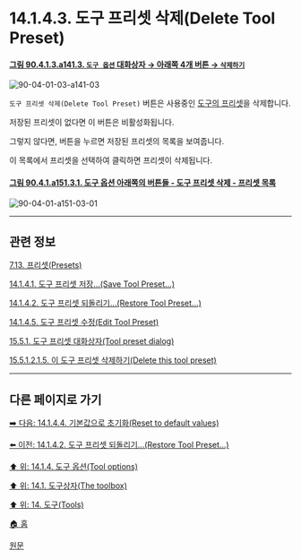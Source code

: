 # 14.1.4.3. 도구 프리셋 삭제(Delete Tool Preset)

<a id="90-04-01-03-a141-03"></a>

#### [그림 90.4.1.3.a141.3. `도구 옵션` 대화상자 → 아래쪽 4개 버튼 → `삭제하기`](./90-04-0001-003-rectangle_select.md#90-04-01-03-a141-03)
![90-04-01-03-a141-03](https://github.com/wonder13662/gimp/assets/15767104/4e2045b2-37a1-4e42-ae0e-ad7434d12ec8)

`도구 프리셋 삭제(Delete Tool Preset)` 버튼은 사용중인 [도구의 프리셋](./19-glossaryx-tool_preset.md)을 삭제합니다.

저장된 프리셋이 없다면 이 버튼은 비활성화됩니다.

그렇지 않다면, 버튼을 누르면 저장된 프리셋의 목록을 보여줍니다.

이 목록에서 프리셋을 선택하여 클릭하면 프리셋이 삭제됩니다.

<a id="90-04-01-a151-03-01"></a>

#### [그림 90.4.1.a151.3.1. 도구 옵션 아래쪽의 버튼들 - 도구 프리셋 삭제 - 프리셋 목록](./90-04-0001-000-tool_options.md#90-04-01-a151-03-01)
![90-04-01-a151-03-01](https://github.com/wonder13662/gimp/assets/15767104/ec9d9c92-f041-4bb1-9973-ce9b2a7714fe)

***

## 관련 정보

[7.13. 프리셋(Presets)](./07-13-presets.md)

[14.1.4.1. 도구 프리셋 저장...(Save Tool Preset...)](./14-01-04-01-save_tool_preset.md)

[14.1.4.2. 도구 프리셋 되돌리기...(Restore Tool Preset...)](./14-01-04-02-restore_tool_preset.md)

[14.1.4.5. 도구 프리셋 수정(Edit Tool Preset)](./14-01-04-05-edit_tool_preset.md)

[15.5.1. 도구 프리셋 대화상자(Tool preset dialog)](./15-05-01-00-tool-preset-dialog.md)

[15.5.1.2.1.5. 이 도구 프리셋 삭제하기(Delete this tool preset)](./15-05-01-02-01-05-delete_this_tool_preset.md)

***

## 다른 페이지로 가기

[➡️ 다음: 14.1.4.4. 기본값으로 초기화(Reset to default values)](./14-01-04-04-reset_to_default_values.md)

[⬅️ 이전: 14.1.4.2. 도구 프리셋 되돌리기...(Restore Tool Preset...)](./14-01-04-02-restore_tool_preset.md)

[⬆️ 위: 14.1.4. 도구 옵션(Tool options)](./14-01-04-00-tool-options.md)

[⬆️ 위: 14.1. 도구상자(The toolbox)](./14-01-00-the-toolbox.md)

[⬆️ 위: 14. 도구(Tools)](./14-00-tools.md)

[🏠 홈](./00-home.md)

[원문](https://docs.gimp.org/2.10/ko/gimp-tools.html#gimp-tool-options-dialog)